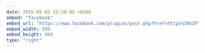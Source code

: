 ```yaml
---
date: 2016-05-02 15:20:09 +0200
embed: "facebook"
embed_url: "https://www.facebook.com/plugins/post.php?href=https%3A%2F%2Fwww.facebook.com%2Fphoto.php%3Ffbid%3D10153727010392424%26set%3Da.10150159259922424.287399.502032423%26type%3D3&width=500"
embed_width: 500
embed_height: 464
type: "right"
---
```

